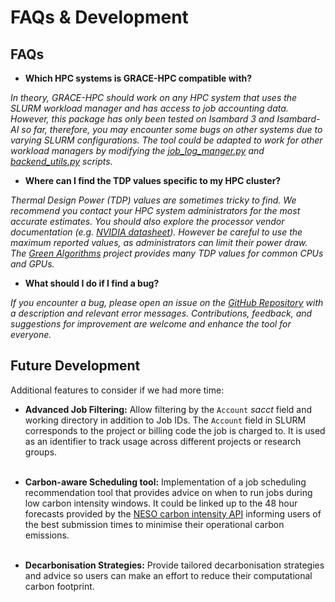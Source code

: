 # FAQs & Development

## FAQs

- **Which HPC systems is GRACE-HPC compatible with?**

*In theory, GRACE-HPC should work on any HPC system that uses the SLURM workload manager and has access to job accounting data. However, this package has only been tested on Isambard 3 and Isambard-AI so far, therefore, you may encounter some bugs on other systems due to varying SLURM configurations. The tool could be adapted to work for other workload managers by modifying the [job_log_manger.py](https://github.com/Elliot-Ayliffe/GRACE-HPC/blob/main/gracehpc/core/job_log_manager.py) and [backend_utils.py](https://github.com/Elliot-Ayliffe/GRACE-HPC/blob/main/gracehpc/core/backend_utils.py) scripts.*

- **Where can I find the TDP values specific to my HPC cluster?**

*Thermal Design Power (TDP) values are sometimes tricky to find. We recommend you contact your HPC system administrators for the most accurate estimates. You should also explore the processor vendor documentation (e.g. [NVIDIA datasheet](https://resources.nvidia.com/en-us-grace-cpu/grace-hopper-superchip?ncid=no-ncid)). However be careful to use the maximum reported values, as administrators can limit their power draw. The [Green Algorithms](https://github.com/GreenAlgorithms/green-algorithms-tool/tree/master/data/latest) project provides many TDP values for common CPUs and GPUs.*

- **What should I do if I find a bug?**

*If you encounter a bug, please open an issue on the [GitHub Repository](https://github.com/Elliot-Ayliffe/GRACE-HPC/issues) with a description and relevant error messages. Contributions, feedback, and suggestions for improvement are welcome and enhance the tool for everyone.*

## Future Development 

Additional features to consider if we had more time:

- **Advanced Job Filtering:** Allow filtering by the `Account` *sacct* field and working directory in addition to Job IDs. The `Account` field in SLURM corresponds to the project or billing code the job is charged to. It is used as an identifier to track usage across different projects or research groups.<br><br>


- **Carbon-aware Scheduling tool:** Implementation of a job scheduling recommendation tool that provides advice on when to run jobs during low carbon intensity windows. It could be linked up to the 48 hour forecasts provided by the [NESO carbon intensity API](https://carbon-intensity.github.io/api-definitions/#carbon-intensity-api-v2-0-0) informing users of the best submission times to minimise their operational carbon emissions.<br><br>


- **Decarbonisation Strategies:** Provide tailored decarbonisation strategies and advice so users can make an effort to reduce their computational carbon footprint.